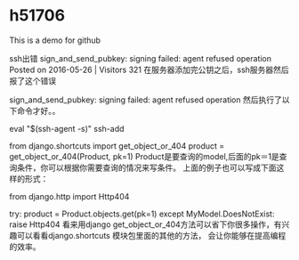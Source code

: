 # h51706
This is a demo for github


ssh出错 sign_and_send_pubkey: signing failed: agent refused operation
 Posted on 2016-05-26 |  Visitors 321
在服务器添加完公钥之后，ssh服务器然后报了这个错误

sign_and_send_pubkey: signing failed: agent refused operation
然后执行了以下命令才好。。

eval "$(ssh-agent -s)"
ssh-add



from django.shortcuts import get_object_or_404 
product = get_object_or_404(Product, pk=1) 
Product是要查询的model,后面的pk＝1是查询条件，你可以根据你需要查询的情况来写条件。 上面的例子也可以写成下面这样的形式：

from django.http import Http404

try:
    product = Product.objects.get(pk=1)
except MyModel.DoesNotExist:
    raise Http404
看来用django get_object_or_404方法可以省下你很多操作，有兴趣可以看看django.shortcuts 模块包里面的其他的方法， 会让你能够在提高编程的效率。

